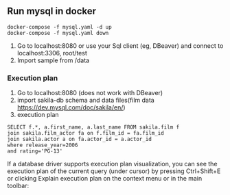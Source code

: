 ## Run mysql in docker
```shell script
docker-compose -f mysql.yaml -d up
docker-compose -f mysql.yaml down
```
1. Go to localhost:8080 or use your Sql client (eg, DBeaver) and connect to localhost:3306, root/test
2. Import sample from /data


### Execution plan
1.	Go to localhost:8080 (does not work with DBeaver)
2.	import sakila-db schema and data files(film data https://dev.mysql.com/doc/sakila/en/) 
3.	execution plan
```shell script
SELECT f.*, a.first_name, a.last_name FROM sakila.film f
join sakila.film_actor fa on f.film_id = fa.film_id 
join sakila.actor a on fa.actor_id = a.actor_id
where release_year=2006
and rating='PG-13'
```

If a database driver supports execution plan visualization, you can see the execution plan of the current query
 (under cursor) by pressing Ctrl+Shift+E or clicking Explain execution plan on the context menu or in the main toolbar:  